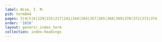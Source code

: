 ```yaml
---
label: Wise, I. M.
pid: term844
pages: 3|4|5|6|129|155|217|241|244|264|357|365|368|369|370|372|373|374|375|377|378|379|381|385|386|387|388|449|486|641|700|724|733
order: '1018'
layout: generic_index_term
collection: index-headings
---
```

